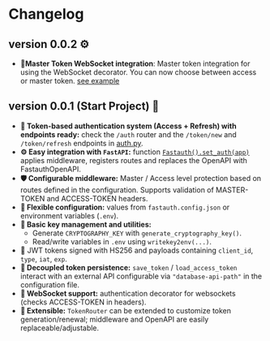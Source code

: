 # Changelog

## version 0.0.2 ⚙️

- **🔌Master Token WebSocket integration**: Master token integration for using the WebSocket decorator. You can now choose between access or master token. [see example](../examples/apps/websocket_api/api.py)

## version 0.0.1 (Start Project) 🌟

- **🔐 Token-based authentication system (Access + Refresh) with endpoints ready:** check the `/auth` router and the `/token/new` and `/token/refresh` endpoints in [auth.py](src/fastauth/routers/auth.py).
- **⚙️ Easy integration with `FastAPI`:** function [`Fastauth().set_auth(app)`](src/fastauth/quick_app.py) applies middleware, registers routes and replaces the OpenAPI with FastauthOpenAPI.
- **🛡 Configurable middleware:** Master / Access level protection based on routes defined in the configuration. Supports validation of MASTER-TOKEN and ACCESS-TOKEN headers.
- **🧾 Flexible configuration:** values from `fastauth.config.json` or environment variables (`.env`).
- **🔑 Basic key management and utilities:**
  - Generate `CRYPTOGRAPHY_KEY` with `generate_cryptography_key()`.
  - Read/write variables in `.env` using `writekey2env(...)`.
- 🧠 JWT tokens signed with HS256 and payloads containing `client_id`, `type`, `iat`, `exp`.
- **💾 Decoupled token persistence:** `save_token` / `load_access_token` interact with an external API configurable via `"database-api-path"` in the configuration file.
- **🔌 WebSocket support:** authentication decorator for websockets (checks ACCESS-TOKEN in headers).
- **🧰 Extensible:** `TokenRouter` can be extended to customize token generation/renewal; middleware and OpenAPI are easily replaceable/adjustable.
